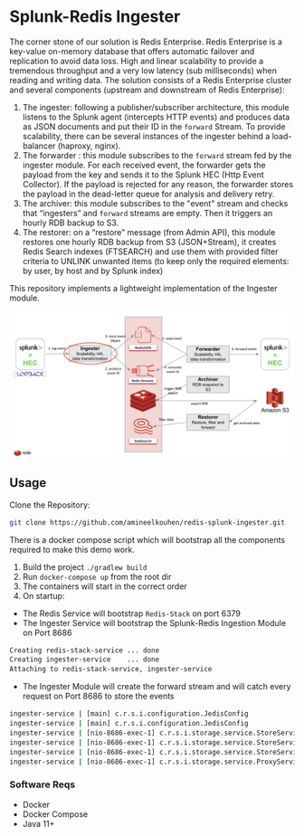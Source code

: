 # Splunk-Redis Ingester

The corner stone of our solution is Redis Enterprise. Redis Enterprise is a key-value on-memory database that offers automatic failover and replication to avoid data loss. 
High and linear scalability to provide a tremendous throughput and a very low latency (sub milliseconds) when reading and writing data.
The solution consists of a Redis Enterprise cluster and several components (upstream and downstream of Redis Enterprise):

1. The ingester: following a publisher/subscriber architecture, this module listens to the Splunk agent (intercepts HTTP events) and produces data as JSON documents and put their ID in the `forward` Stream.
To provide scalability, there can be several instances of the ingester behind a load-balancer (haproxy, nginx).
2. The forwarder : this module subscribes to the `forward` stream fed by the ingester module.
For each received event, the forwarder gets the payload from the key and sends it to the Splunk HEC (Http Event Collector).
If the payload is rejected for any reason, the forwarder stores the payload in the dead-letter queue for analysis and delivery retry.
3. The archiver: this module subscribes to the "event" stream and checks that “ingesters” and `forward` streams are empty. Then it triggers an hourly RDB backup to S3.
4. The restorer: on a “restore” message (from Admin API), this module restores one hourly RDB backup from S3 (JSON+Stream), it creates Redis Search indexes (FTSEARCH) and use them with provided filter criteria to UNLINK unwanted items (to keep only the required elements: by user, by host and by Splunk index)

This repository implements a lightweight implementation of the Ingester module.

![Ingester Module](Ingester.png)

## Usage
Clone the Repository:
```bash
git clone https://github.com/amineelkouhen/redis-splunk-ingester.git
```

There is a docker compose script which will bootstrap all the components required to make this demo work.

1. Build the project `./gradlew build`
2. Run `docker-compose up` from the root dir
3. The containers will start in the correct order
4. On startup:
- The Redis Service will bootstrap `Redis-Stack` on port 6379
- The Ingester Service will bootstrap the Splunk-Redis Ingestion Module on Port 8686

```bash
Creating redis-stack-service ... done
Creating ingester-service    ... done
Attaching to redis-stack-service, ingester-service
```

- The Ingester Module will create the forward stream and will catch every request on Port 8686 to store the events
```bash
ingester-service | [main] c.r.s.i.configuration.JedisConfig                   : host redis - port 6379
ingester-service | [main] c.r.s.i.configuration.JedisConfig                   : stream group created: OK
ingester-service | [nio-8686-exec-1] c.r.s.i.storage.service.StoreService     : starting a transaction
ingester-service | [nio-8686-exec-1] c.r.s.i.storage.service.StoreService     : adding object 70af7e91-97b6-48d7-b499-5fdb76b666e5 to stream
ingester-service | [nio-8686-exec-1] c.r.s.i.storage.service.StoreService     : saving object 70af7e91-97b6-48d7-b499-5fdb76b666e5 as JSON
ingester-service | [nio-8686-exec-1] c.r.s.i.storage.service.ProxyService     : transaction done
```

### Software Reqs
- Docker
- Docker Compose
- Java 11+
